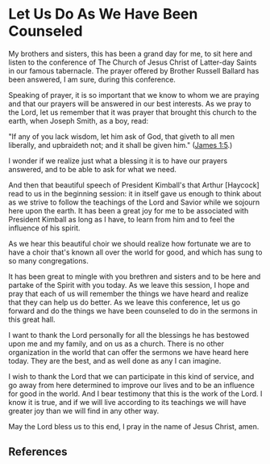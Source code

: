 # Let Us Do As We Have Been Counseled

My brothers and sisters, this has been a grand day for me, to sit here and
listen to the conference of The Church of Jesus Christ of Latter-day Saints in
our famous tabernacle. The prayer offered by Brother Russell Ballard has been
answered, I am sure, during this conference.

Speaking of prayer, it is so important that we know to whom we are praying and
that our prayers will be answered in our best interests. As we pray to the
Lord, let us remember that it was prayer that brought this church to the
earth, when Joseph Smith, as a boy, read:

"If any of you lack wisdom, let him ask of God, that giveth to all men
liberally, and upbraideth not; and it shall be given him." ([James
1:5](/scriptures/nt/james/1.5?lang=eng#4).)

I wonder if we realize just what a blessing it is to have our prayers
answered, and to be able to ask for what we need.

And then that beautiful speech of President Kimball's that Arthur [Haycock]
read to us in the beginning session: it in itself gave us enough to think
about as we strive to follow the teachings of the Lord and Savior while we
sojourn here upon the earth. It has been a great joy for me to be associated
with President Kimball as long as I have, to learn from him and to feel the
influence of his spirit.

As we hear this beautiful choir we should realize how fortunate we are to have
a choir that's known all over the world for good, and which has sung to so
many congregations.

It has been great to mingle with you brethren and sisters and to be here and
partake of the Spirit with you today. As we leave this session, I hope and
pray that each of us will remember the things we have heard and realize that
they can help us do better. As we leave this conference, let us go forward and
do the things we have been counseled to do in the sermons in this great hall.

I want to thank the Lord personally for all the blessings he has bestowed upon
me and my family, and on us as a church. There is no other organization in the
world that can offer the sermons we have heard here today. They are the best,
and as well done as any I can imagine.

I wish to thank the Lord that we can participate in this kind of service, and
go away from here determined to improve our lives and to be an influence for
good in the world. And I bear testimony that this is the work of the Lord. I
know it is true, and if we will live according to its teachings we will have
greater joy than we will find in any other way.

May the Lord bless us to this end, I pray in the name of Jesus Christ, amen.

## References

